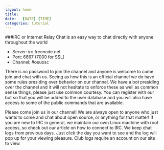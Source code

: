 ```yaml
---
layout: home
title:
date:   [DATE] [TIME]
categories: tutorial
---
```




###IRC or Internet Relay Chat is an easy way to chat directly with anyone throughout the world

*   Server: irc.freenode.net
*   Port: 6667 (7000 for SSL)
*   Channel: #osuosc

  There is no password to join the channel and anyone is welcome to come join and chat with us. Seeing as how this is an official channel we do have some rules presiding over behavior on our channel. We have a bot presiding over the channel and it will not hesitate to enforce these as well as common sense things, please just use common courtesy. You can register with our bot so that you will be added to the user database and you will also have access to some of the public commands that are available.

  Please come join us in our channel! We are always open to anyone who just wants to come and chat about open source, or anything for that matter! If you are new to IRC in general, we maintain our own Linux machine with root access, so check out our article on how to connect to IRC.
We keep chat logs from previous days. Just click the day you want to see and the log will pop up for your viewing pleasure. Club logs require an account on our site to view.
